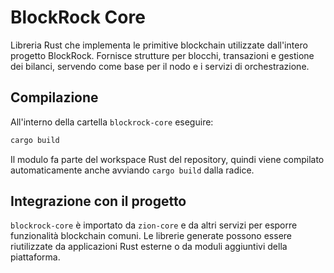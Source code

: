 # BlockRock Core

Libreria Rust che implementa le primitive blockchain utilizzate dall'intero progetto BlockRock. Fornisce strutture per blocchi, transazioni e gestione dei bilanci, servendo come base per il nodo e i servizi di orchestrazione.

## Compilazione

All'interno della cartella `blockrock-core` eseguire:

```bash
cargo build
```

Il modulo fa parte del workspace Rust del repository, quindi viene compilato automaticamente anche avviando `cargo build` dalla radice.

## Integrazione con il progetto

`blockrock-core` è importato da `zion-core` e da altri servizi per esporre funzionalità blockchain comuni. Le librerie generate possono essere riutilizzate da applicazioni Rust esterne o da moduli aggiuntivi della piattaforma.
